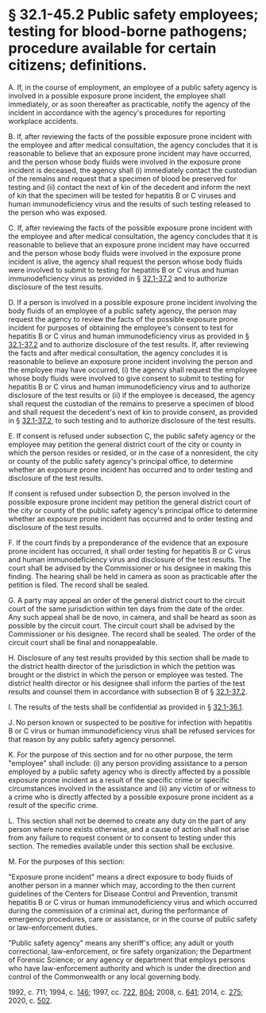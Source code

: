 # § 32.1-45.2 Public safety employees; testing for blood-borne pathogens; procedure available for certain citizens; definitions.

<p>A. If, in the course of employment, an employee of a public safety agency is involved in a possible exposure prone incident, the employee shall immediately, or as soon thereafter as practicable, notify the agency of the incident in accordance with the agency's procedures for reporting workplace accidents.</p><p>B. If, after reviewing the facts of the possible exposure prone incident with the employee and after medical consultation, the agency concludes that it is reasonable to believe that an exposure prone incident may have occurred, and the person whose body fluids were involved in the exposure prone incident is deceased, the agency shall (i) immediately contact the custodian of the remains and request that a specimen of blood be preserved for testing and (ii) contact the next of kin of the decedent and inform the next of kin that the specimen will be tested for hepatitis B or C viruses and human immunodeficiency virus and the results of such testing released to the person who was exposed.</p><p>C. If, after reviewing the facts of the possible exposure prone incident with the employee and after medical consultation, the agency concludes that it is reasonable to believe that an exposure prone incident may have occurred and the person whose body fluids were involved in the exposure prone incident is alive, the agency shall request the person whose body fluids were involved to submit to testing for hepatitis B or C virus and human immunodeficiency virus as provided in § <a href='/vacode/32.1-37.2/'>32.1-37.2</a> and to authorize disclosure of the test results.</p><p>D. If a person is involved in a possible exposure prone incident involving the body fluids of an employee of a public safety agency, the person may request the agency to review the facts of the possible exposure prone incident for purposes of obtaining the employee's consent to test for hepatitis B or C virus and human immunodeficiency virus as provided in § <a href='/vacode/32.1-37.2/'>32.1-37.2</a> and to authorize disclosure of the test results. If, after reviewing the facts and after medical consultation, the agency concludes it is reasonable to believe an exposure prone incident involving the person and the employee may have occurred, (i) the agency shall request the employee whose body fluids were involved to give consent to submit to testing for hepatitis B or C virus and human immunodeficiency virus and to authorize disclosure of the test results or (ii) if the employee is deceased, the agency shall request the custodian of the remains to preserve a specimen of blood and shall request the decedent's next of kin to provide consent, as provided in § <a href='/vacode/32.1-37.2/'>32.1-37.2</a>, to such testing and to authorize disclosure of the test results.</p><p>E. If consent is refused under subsection C, the public safety agency or the employee may petition the general district court of the city or county in which the person resides or resided, or in the case of a nonresident, the city or county of the public safety agency's principal office, to determine whether an exposure prone incident has occurred and to order testing and disclosure of the test results.</p><p>If consent is refused under subsection D, the person involved in the possible exposure prone incident may petition the general district court of the city or county of the public safety agency's principal office to determine whether an exposure prone incident has occurred and to order testing and disclosure of the test results.</p><p>F. If the court finds by a preponderance of the evidence that an exposure prone incident has occurred, it shall order testing for hepatitis B or C virus and human immunodeficiency virus and disclosure of the test results. The court shall be advised by the Commissioner or his designee in making this finding. The hearing shall be held in camera as soon as practicable after the petition is filed. The record shall be sealed.</p><p>G. A party may appeal an order of the general district court to the circuit court of the same jurisdiction within ten days from the date of the order. Any such appeal shall be de novo, in camera, and shall be heard as soon as possible by the circuit court. The circuit court shall be advised by the Commissioner or his designee. The record shall be sealed. The order of the circuit court shall be final and nonappealable.</p><p>H. Disclosure of any test results provided by this section shall be made to the district health director of the jurisdiction in which the petition was brought or the district in which the person or employee was tested. The district health director or his designee shall inform the parties of the test results and counsel them in accordance with subsection B of § <a href='/vacode/32.1-37.2/'>32.1-37.2</a>.</p><p>I. The results of the tests shall be confidential as provided in § <a href='/vacode/32.1-36.1/'>32.1-36.1</a>.</p><p>J. No person known or suspected to be positive for infection with hepatitis B or C virus or human immunodeficiency virus shall be refused services for that reason by any public safety agency personnel.</p><p>K. For the purpose of this section and for no other purpose, the term "employee" shall include: (i) any person providing assistance to a person employed by a public safety agency who is directly affected by a possible exposure prone incident as a result of the specific crime or specific circumstances involved in the assistance and (ii) any victim of or witness to a crime who is directly affected by a possible exposure prone incident as a result of the specific crime.</p><p>L. This section shall not be deemed to create any duty on the part of any person where none exists otherwise, and a cause of action shall not arise from any failure to request consent or to consent to testing under this section. The remedies available under this section shall be exclusive.</p><p>M. For the purposes of this section:</p><p>"Exposure prone incident" means a direct exposure to body fluids of another person in a manner which may, according to the then current guidelines of the Centers for Disease Control and Prevention, transmit hepatitis B or C virus or human immunodeficiency virus and which occurred during the commission of a criminal act, during the performance of emergency procedures, care or assistance, or in the course of public safety or law-enforcement duties.</p><p>"Public safety agency" means any sheriff's office; any adult or youth correctional, law-enforcement, or fire safety organization; the Department of Forensic Science; or any agency or department that employs persons who have law-enforcement authority and which is under the direction and control of the Commonwealth or any local governing body.</p><p>1992, c. 711; 1994, c. <a href='http://lis.virginia.gov/cgi-bin/legp604.exe?941+ful+CHAP0146'>146</a>; 1997, cc. <a href='http://lis.virginia.gov/cgi-bin/legp604.exe?971+ful+CHAP0722'>722</a>, <a href='http://lis.virginia.gov/cgi-bin/legp604.exe?971+ful+CHAP0804'>804</a>; 2008, c. <a href='http://lis.virginia.gov/cgi-bin/legp604.exe?081+ful+CHAP0641'>641</a>; 2014, c. <a href='http://lis.virginia.gov/cgi-bin/legp604.exe?141+ful+CHAP0275'>275</a>; 2020, c. <a href='http://lis.virginia.gov/cgi-bin/legp604.exe?201+ful+CHAP0502'>502</a>.</p>